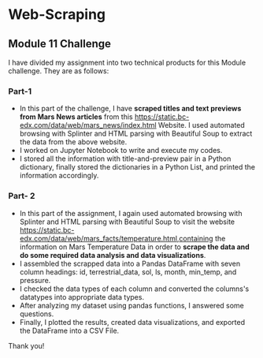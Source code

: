 # Web-Scraping

## Module 11 Challenge
I have divided my assignment into two technical products for this Module challenge. They are as follows:

### Part-1
- In this part of the challenge, I have **scraped titles and text previews from Mars News articles** from this https://static.bc-edx.com/data/web/mars_news/index.html Website. I used automated browsing with Splinter and HTML parsing with Beautiful Soup to extract the data from the above website. 
- I worked on Jupyter Notebook to write and execute my codes.
- I stored all the information with title-and-preview pair in a Python dictionary, finally stored the dictionaries in a Python List, and printed the information accordingly. 

### Part- 2
- In this part of the assignment, I again used automated browsing with Splinter and HTML parsing with Beautiful Soup to visit the website https://static.bc-edx.com/data/web/mars_facts/temperature.html,containing the information on Mars Temperature Data in order to **scrape the data and do some required data analysis and data visualizations**.
- I assembled the scrapped data into a Pandas DataFrame with seven column headings: id, terrestrial_data, sol, ls, month, min_temp, and pressure.
- I checked the data types of each column and converted the columns's datatypes into appropriate data types. 
- After analyzing my dataset using pandas functions, I answered some questions.
- Finally, I plotted the results, created data visualizations, and exported the DataFrame into a CSV File.


Thank you!